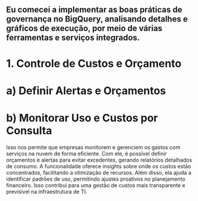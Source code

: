 ## Eu comecei a implementar as boas práticas de governança no BigQuery, analisando detalhes e gráficos de execução, por meio de várias ferramentas e serviços integrados.

# 1. Controle de Custos e Orçamento
# a) Definir Alertas e Orçamentos
# b) Monitorar Uso e Custos por Consulta

Isso nos permite que empresas monitorem e gerenciem os gastos com serviços na nuvem de forma eficiente. Com ele, é possível definir orçamentos e alertas para evitar excedentes, gerando relatórios detalhados de consumo. A funcionalidade oferece insights sobre onde os custos estão concentrados, facilitando a otimização de recursos. Além disso, ela ajuda a identificar padrões de uso, permitindo ajustes proativos no planejamento financeiro. Isso contribui para uma gestão de custos mais transparente e previsível na infraestrutura de TI.